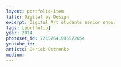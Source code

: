 ```yaml
---
layout: portfolio-item
title: Digital by Design
excerpt: Digital Art students senior show.
tags: [portfolio]
year: 2014
photoset_id: 72157641985572654
youtube_id:
artists: Derick Ostrenko
medium:
---
```

